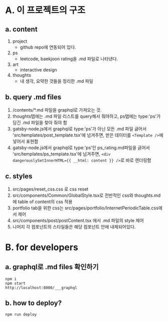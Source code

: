 
# A. 이 프로젝트의 구조 

## a. content
1. project
    - github repo에 연동되어 있다.
2. ps
    - leetcode, baekjoon rating을 .md 파일로 나타낸다.
3. art
    - interactive design
4. thoughts
    - 내 생각, 요약한 것들을 정리한 .md 파일


## b. query .md files

1. /contents/*.md 파일을 graphql로 가져오는 것. 
2. thoughts탭에는 .md 파일 리스트를 query해서 줘야하고, ps탭에는 type:'ps'가 담긴 .md 파일을 찾아 줘야 함 
3. gatsby-node.js에서 graphql로 type:'ps'가 아닌 모든 .md 파일 긇어서 'src/templates/post_template.tsx'에 넘겨주면, 받은 데이터를 `<Template />`에 넣어서 표현함
4. gatsby-node.js에서 graphql로 type:'ps'인 ps_rating.md파일을 긁어서 'src/templates/ps_template.tsx'에 넘겨주면, `<div dangerouslySetInnerHTML={{ __html: content }} />`로 바로 렌더링함


## c. styles 
1. src/pages/reset_css.css 로 css reset
2. src/components/Common/GlobalStyle.tsx로 전반적인 css와 thoughts.md에 table of content의 css 적용
3. portfolio tab을 위한 css는 src/pages/portfolio/InternetPeriodicTable.css에서 제어
4. src/components/post/postContent.tsx 에서 .md 파일의 style 제어
5. 나머지 각 컴포넌트의 스타일들은 해당 컴포넌트 안에 내제되어있다. 


# B. for developers

## a. graphql로 .md files 확인하기 
```
npm i
npm start
http://localhost:8000/___graphql
```

## b. how to deploy?
```
npm run deploy
```
